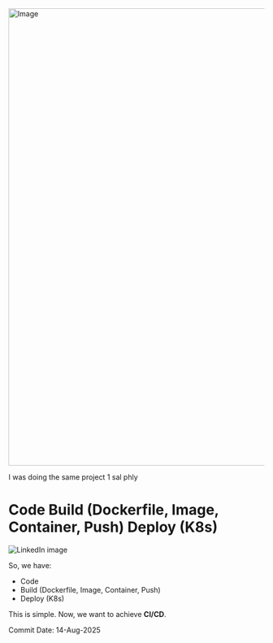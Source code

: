 

<img width="1600" height="900" alt="Image" src="https://github.com/user-attachments/assets/5be3df9a-9f82-492e-8a79-59c0191ad3e1" />

I was doing the same project 1 sal phly 



# Code Build (Dockerfile, Image, Container, Push) Deploy (K8s)

![LinkedIn image](https://media.licdn.com/dms/image/v2/D4D12AQH9pG7Hmil7ag/article-cover_image-shrink_720_1280/B4DZa4XZjwHAAI-/0/1746849865552?e=1760572800&v=beta&t=dMooqD9jcd5oGgn41vZCLMSSCfJm84guEUAktY93z6c)


So, we have:
- Code
- Build (Dockerfile, Image, Container, Push)
- Deploy (K8s)





This is simple. Now, we want to achieve **CI/CD**.







Commit Date: 14-Aug-2025
